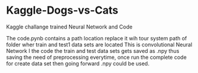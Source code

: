 # Kaggle-Dogs-vs-Cats
Kaggle challange trained Neural Network and Code 


The code.pynb contains a path location replace it wih tour system path of folder wher train and test1 data sets are located
This is convolutional Neural Network 
I the code the train and test data sets gets saved as .npy thus saving the need of preprocessing everytime, once run the complete code for create data set then going forward .npy could be used.

